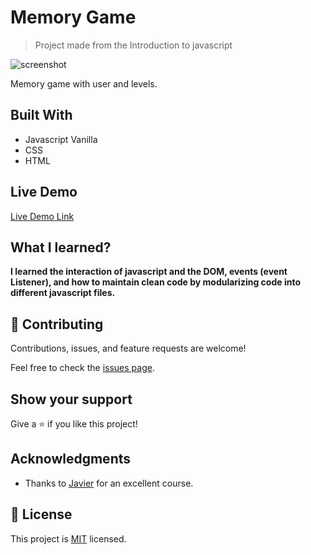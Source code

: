 
# Memory Game

>Project made from the Introduction to javascript

![screenshot](https://i.imgur.com/FVg0O4Z.gif)

Memory game with user and levels.

## Built With

- Javascript Vanilla
- CSS
- HTML

## Live Demo

[Live Demo Link](https://soyrenzo.github.io/Memory-Game-/)


## What I learned?

**I learned the interaction of javascript and the DOM, events (event Listener), and how to maintain clean code by modularizing code into different javascript files.**


## 🤝 Contributing

Contributions, issues, and feature requests are welcome!

Feel free to check the [issues page](issues/).

## Show your support

Give a ⭐️ if you like this project!

## Acknowledgments

- Thanks to  [Javier](https://twitter.com/htmlboy) for an excellent course.

## 📝 License

This project is [MIT](lic.url) licensed.
